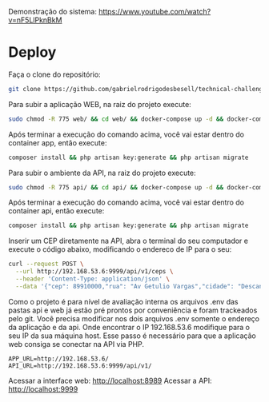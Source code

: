Demonstração do sistema: https://www.youtube.com/watch?v=nF5LlPknBkM

# Deploy

Faça o clone do repositório:
```sh
git clone https://github.com/gabrielrodrigodesbesell/technical-challenge-laravel.git .
```

Para subir a aplicação WEB, na raiz do projeto execute:
```sh
sudo chmod -R 775 web/ && cd web/ && docker-compose up -d && docker-compose exec app bash
```
Após terminar a execução do comando acima, você vai estar dentro do container app, então execute:
```sh
composer install && php artisan key:generate && php artisan migrate
```

Para subir o ambiente da API, na raiz do projeto execute:
```sh
sudo chmod -R 775 api/ && cd api/ && docker-compose up -d && docker-compose exec api bash
```
Após terminar a execução do comando acima, você vai estar dentro do container api, então execute:
```sh
composer install && php artisan key:generate && php artisan migrate
```

Inserir um CEP diretamente na API, abra o terminal do seu computador e execute o código abaixo, modificando o endereco de IP para o seu:
```sh
curl --request POST \
  --url http://192.168.53.6:9999/api/v1/ceps \
  --header 'Content-Type: application/json' \
  --data '{"cep": 89910000,"rua": "Av Getulio Vargas","cidade": "Descanso","estado": "SC"}'
```

Como o projeto é para nível de avaliação interna os arquivos .env das pastas api e web já estão pré prontos por conveniência e foram trackeados pelo git. 
Você precisa modificar nos dois arquivos .env somente o endereço da aplicação e da api. 
Onde encontrar o IP 192.168.53.6 modifique para o seu IP da sua máquina host. Esse passo é necessário para que a aplicação web consiga se conectar na API via PHP.
```dosini
APP_URL=http://192.168.53.6/
API_URL=http://192.168.53.6:9999/api/v1/
```


Acessar a interface web:
[http://localhost:8989](http://localhost:8989)
Acessar a API:
[http://localhost:9999](http://localhost:9999)
